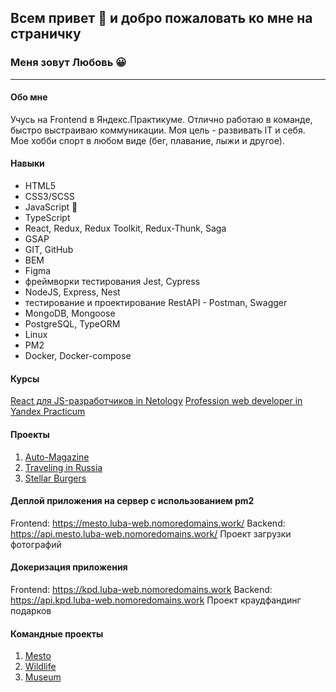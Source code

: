 
## Всем привет 👋 и добро пожаловать ко мне на страничку 
### Меня зовут Любовь :grinning:
______________________

#### **Обо мне**
Учусь на Frontend в Яндекс.Практикуме. Отлично работаю в команде, быстро выстраиваю коммуникации. Моя цель - развивать IT и себя. Мое хобби спорт в любом виде (бег, плавание, лыжи и другое).

#### Навыки
- HTML5
- CSS3/SCSS 
- JavaScript :revolving_hearts: 
- TypeScript
- React, Redux, Redux Toolkit, Redux-Thunk, Saga
- GSAP
- GIT, GitHub
- BEM
- Figma 
- фреймворки тестирования Jest, Cypress
- NodeJS, Express, Nest
- тестирование и проектирование RestAPI - Postman, Swagger
- MongoDB, Mongoose
- PostgreSQL, TypeORM
- Linux
- PM2
- Docker, Docker-compose

#### Курсы
[React для JS-разработчиков in Netology](https://netology.ru/programs/react)
[Profession web developer in Yandex Practicum](https://practicum.yandex.ru/web-plus/)

#### Проекты
1. [Auto-Magazine](https://luba-web.github.io/Auto-Magazine/)
2. [Traveling in Russia](https://luba-web.github.io/russian-travel/)
3. [Stellar Burgers](https://luba-web.github.io/stellar-burgers/)

#### Деплой приложения на сервер с использованием pm2
Frontend: https://mesto.luba-web.nomoredomains.work/
Backend: https://api.mesto.luba-web.nomoredomains.work/
Проект загрузки фотографий

#### Докеризация приложения
Frontend: https://kpd.luba-web.nomoredomains.work
Backend: https://api.kpd.luba-web.nomoredomains.work
Проект краудфандинг подарков

#### Командные проекты
1. [Mesto](https://loown101.github.io/mesto-project/index.html)
2. [Wildlife](https://luba-web.github.io/Wildlife/)
3. [Museum](https://loown101.github.io/Museum/)

